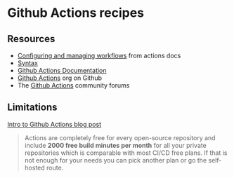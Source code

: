 # Github Actions recipes


## Resources

- [Configuring and managing workflows](https://help.github.com/en/actions/configuring-and-managing-workflows/configuring-a-workflow) from actions docs
- [Syntax](https://help.github.com/en/actions/reference/workflow-syntax-for-github-actions)
- [Github Actions Documentation](https://help.github.com/en/actions)
- [Github Actions](https://github.com/actions) org on Github
- The [Github Actions](https://github.community/c/github-actions) community forums


## Limitations

[Intro to Github Actions blog post](https://gabrieltanner.org/blog/an-introduction-to-github-actions)

> Actions are completely free for every open-source repository and include **2000 free build minutes per month** for all your private repositories which is comparable with most CI/CD free plans. If that is not enough for your needs you can pick another plan or go the self-hosted route.
